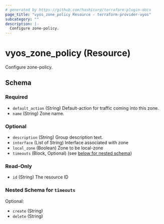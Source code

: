 ```yaml
---
# generated by https://github.com/hashicorp/terraform-plugin-docs
page_title: "vyos_zone_policy Resource - terraform-provider-vyos"
subcategory: ""
description: |-
  Configure zone-policy.
---
```


# vyos_zone_policy (Resource)

Configure zone-policy.



<!-- schema generated by tfplugindocs -->
## Schema

### Required

- `default_action` (String) Default-action for traffic coming into this zone.
- `name` (String) Zone name.

### Optional

- `description` (String) Group description text.
- `interface` (List of String) Interface associated with zone
- `local_zone` (Boolean) Zone to be local-zone
- `timeouts` (Block, Optional) (see [below for nested schema](#nestedblock--timeouts))

### Read-Only

- `id` (String) The resource ID

<a id="nestedblock--timeouts"></a>
### Nested Schema for `timeouts`

Optional:

- `create` (String)
- `delete` (String)



